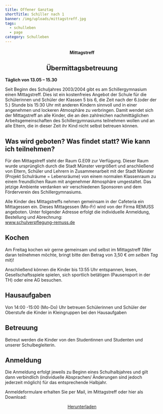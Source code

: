 ```yaml
---
title: Offener Ganztag
shortTitle: Schiller nach 1
banner: /img/uploads/mittagstreff.jpg
tags:
  - schulleben
  - page
category: Schulleben
---
```

<center><div class="title"><h4>Mittagstreff</h4><h2>Übermittagsbetreuung</h2></div></center>

**Täglich von 13.05 – 15.30** 

Seit Beginn des Schuljahres 2003/2004 gibt es am Schillergymnasium einen Mittagstreff. Dies ist ein kostenfreies Angebot der Schule für die Schülerinnen und Schüler der Klassen 5 bis 6, die Zeit nach der 6.(oder der 5.) Stunde bis 15:30 Uhr mit anderen Kindern sinnvoll und in einer angenehmen und lockeren Atmosphäre zu verbringen. Damit wendet sich der Mittagstreff an alle Kinder, die an den zahlreichen nachmittäglichen Arbeitsgemeinschaften des Schillergymnasiums teilnehmen wollen und an alle Eltern, die in dieser Zeit ihr Kind nicht selbst betreuen können. 

## Was wird geboten? Was findet statt? Wie kann ich teilnehmen?

Für den Mittagstreff steht der Raum G.E09 zur Verfügung. Dieser Raum wurde ursprünglich durch die Stadt Münster vergrößert und anschließend von Eltern, Schüler und Lehrern in Zusammenarbeit mit der Stadt Münster (Projekt Schulräume = Lebensräume) von einem normalen Klassenraum zu einem freundlichen Raum mit angenehmer Atmosphäre umgestaltet. Das jetzige Ambiente verdanken wir verschiedenen Sponsoren und dem Förderverein des Schillergymnasiums. 

Alle Kinder des Mittagstreffs nehmen gemeinsam in der Cafeteria ein Mittagessen ein. Dieses Mittagessen (Mo-Fr) wird von der Firma REMUSS angeboten. Unter folgender Adresse erfolgt die individuelle Anmeldung, Bestellung und Abrechnung:  \
[www.schulverpflegung-remuss.de ](https://www.schulverpflegung-remuss.de)

## Kochen

Am Freitag kochen wir gerne gemeinsam und selbst im Mittagstreff (Wer daran teilnehmen möchte, bringt bitte den Betrag von 3,50 € *am selben Tag* mit)! 

Anschließend können die Kinder bis 13:55 Uhr entspannen, lesen, Gesellschaftsspiele spielen, sich sportlich betätigen (Pausensport in der TH) oder eine AG besuchen.  

## Hausaufgaben

Von 14:00 -15:00 (Mo-Do) Uhr betreuen Schülerinnen und Schüler der Oberstufe die Kinder in Kleingruppen bei den Hausaufgaben  

## Betreuung

Betreut werden die Kinder von den Studentinnen und Studenten und unserer Schulbegleiterin. 

## Anmeldung

Die Anmeldung erfolgt jeweils zu Beginn eines Schulhalbjahres und gilt dann verbindlich (individuelle Absprachen/ Änderungen sind jedoch jederzeit möglich) für das entsprechende Halbjahr.  

Anmeldeformulare erhalten Sie per Mail, im Mittagstreff oder hier als Download:

<center><a href="/img/uploads/mittagstreff-1.hj-2022-23.docx" class="download-button" download><i class="bx bx-download"></i> Herunterladen</a></center>